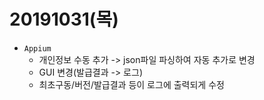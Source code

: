 ﻿# 20191031(목)

- `Appium`
  - 개인정보 수동 추가 -> json파일 파싱하여 자동 추가로 변경
  - GUI 변경(발급결과 -> 로그)
  - 최초구동/버전/발급결과 등이 로그에 출력되게 수정











